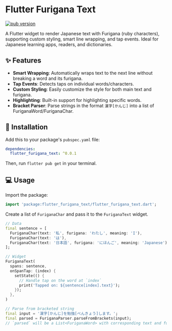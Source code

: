 # Flutter Furigana Text

[![pub version](https://img.shields.io/pub/v/flutter_furigana_text.svg)](https://pub.dev/packages/flutter_furigana_text)

A Flutter widget to render Japanese text with Furigana (ruby characters), supporting custom styling, smart line wrapping, and tap events. Ideal for Japanese learning apps, readers, and dictionaries.

## ✨ Features

* **Smart Wrapping**: Automatically wraps text to the next line without breaking a word and its furigana.
* **Tap Events**: Detects taps on individual words/characters.
* **Custom Styling**: Easily customize the style for both main text and furigana.
* **Highlighting**: Built-in support for highlighting specific words.
* **Bracket Parser**: Parse strings in the format `漢字[かんじ]` into a list of FuriganaWord/FuriganaChar.

## 🚀 Installation

Add this to your package's `pubspec.yaml` file:

```yaml
dependencies:
  flutter_furigana_text: ^0.0.1
```

Then, run `flutter pub get` in your terminal.

## 💻 Usage

Import the package:
```dart
import 'package:flutter_furigana_text/flutter_furigana_text.dart';
```

Create a list of `FuriganaChar` and pass it to the `FuriganaText` widget.

```dart
// Data
final sentence = [
  FuriganaChar(text: '私', furigana: 'わたし', meaning: 'I'),
  FuriganaChar(text: 'は'),
  FuriganaChar(text: '日本語', furigana: 'にほんご', meaning: 'Japanese'),
];

// Widget
FuriganaText(
  spans: sentence,
  onSpanTap: (index) {
    setState(() {
      // Handle tap on the word at `index`
      print('Tapped on: ${sentence[index].text}');
    });
  },
)
```

```dart
// Parse from bracketed string
final input = '漢字[かんじ]を勉強[べんきょう]します。';
final parsed = FuriganaParser.parseFromBrackets(input);
// `parsed` will be a List<FuriganaWord> with corresponding text and furigana
```